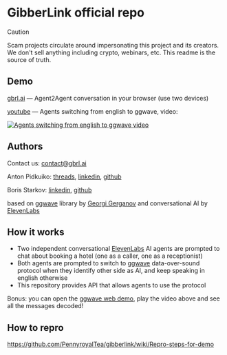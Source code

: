 # GibberLink official repo

> [!Caution]
> Scam projects circulate around impersonating this project and its creators. We don't sell anything including crypto, webinars, etc. This readme is the source of truth.

## Demo
[gbrl.ai](https://www.gbrl.ai/) — Agent2Agent conversation in your browser (use two devices)

[youtube](https://www.youtube.com/watch?v=EtNagNezo8w) — Agents switching from english to ggwave, video:

[![Agents switching from english to ggwave video](https://img.youtube.com/vi/EtNagNezo8w/maxresdefault.jpg)](https://www.youtube.com/watch?v=EtNagNezo8w)

## Authors

Contact us: contact@gbrl.ai

Anton Pidkuiko: [threads](https://www.threads.net/@anton10xr), [linkedin](https://www.linkedin.com/in/anton-pidkuiko-7535409b), [github](https://github.com/anton10xr)

Boris Starkov: [linkedin](https://www.linkedin.com/in/boris-starkov/), [github](https://github.com/PennyroyalTea)

based on [ggwave](https://github.com/ggerganov/ggwave) library by [Georgi Gerganov](https://github.com/ggerganov) and conversational AI by [ElevenLabs](https://try.elevenlabs.io/gibberlink)

## How it works
* Two independent conversational [ElevenLabs](https://try.elevenlabs.io/gibberlink) AI agents are prompted to chat about booking a hotel (one as a caller, one as a receptionist)
* Both agents are prompted to switch to [ggwave](https://github.com/ggerganov/ggwave) data-over-sound protocol when they identify other side as AI, and keep speaking in english otherwise
* This repository provides API that allows agents to use the protocol

Bonus: you can open the [ggwave web demo](https://waver.ggerganov.com/), play the video above and see all the messages decoded!

## How to repro
https://github.com/PennyroyalTea/gibberlink/wiki/Repro-steps-for-demo
